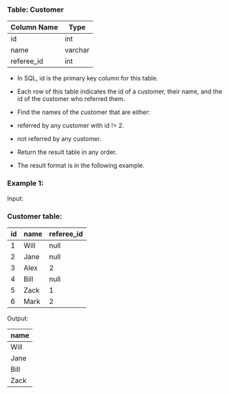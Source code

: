 ### Table: Customer


| Column Name | Type    |
|-------------|---------|
| id          | int     |
| name        | varchar |
| referee_id  | int     |

- In SQL, id is the primary key column for this table.
- Each row of this table indicates the id of a customer, their name, and the id of the customer who referred them.
 

- Find the names of the customer that are either:

- referred by any customer with id != 2.
- not referred by any customer.
- Return the result table in any order.

- The result format is in the following example.

 

### Example 1:

Input: 
### Customer table:

| id | name | referee_id |
|----|------|------------|
| 1  | Will | null       |
| 2  | Jane | null       |
| 3  | Alex | 2          |
| 4  | Bill | null       |
| 5  | Zack | 1          |
| 6  | Mark | 2          |

Output: 

| name |
|------|
| Will |
| Jane |
| Bill |
| Zack |
